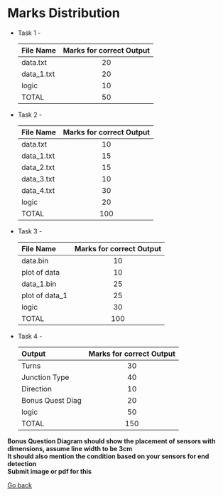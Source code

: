 # Marks Distribution

* Task 1 -  
  
  |   File Name    |  Marks for correct Output  |  
  |:---------------|:--------------------------:|  
  |    data.txt    |           20               |  
  |   data_1.txt   |           20               |  
  |     logic      |           10               |  
  |     TOTAL      |           50               |  
  
* Task 2 -  
  
  |   File Name    |  Marks for correct Output  |  
  |:---------------|:--------------------------:|  
  |    data.txt    |           10               |  
  |   data_1.txt   |           15               |  
  |   data_2.txt   |           15               |  
  |   data_3.txt   |           10               |  
  |   data_4.txt   |           30               |  
  |     logic      |           20               |  
  |     TOTAL      |           100              |  
  
* Task 3 -  
  
  |   File Name    |  Marks for correct Output  |  
  |:---------------|:--------------------------:|  
  |    data.bin    |           10               |  
  |  plot of data  |           10               |  
  |   data_1.bin   |           25               |  
  | plot of data_1 |           25               |  
  |     logic      |           30               |  
  |     TOTAL      |           100              |  
  
* Task 4 -  
  
  |    Output      |  Marks for correct Output  |  
  |:---------------|:--------------------------:|  
  |    Turns       |           30               |  
  |Junction Type   |           40               |  
  |     Direction  |           10               |  
  |Bonus Quest Diag|           20               |  
  |     logic      |           50               |  
  |     TOTAL      |          150               |  
  
**Bonus Question Diagram should show the placement of sensors with dimensions, assume line width to be 3cm**  
**It should also mention the condition based on your sensors for end detection**  
**Submit image or pdf for this**  
  
[Go back](score.md)
